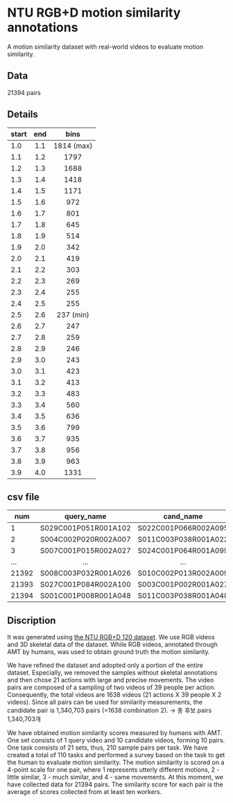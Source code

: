 # NTU RGB+D motion similarity annotations
A motion similarity dataset with real-world videos to evaluate motion similarity.

## Data
21394 pairs

## Details
|start  |end    |bins       |
|-------|:-----:|:---------:|
|1.0 	|1.1    |1814 (max) |
|1.1 	|1.2 	|1797       |
|1.2 	|1.3 	|1688       |
|1.3 	|1.4 	|1418       |
|1.4 	|1.5 	|1171       |
|1.5 	|1.6 	|972        |
|1.6 	|1.7 	|801        |
|1.7 	|1.8 	|645        |
|1.8 	|1.9 	|514        |
|1.9 	|2.0 	|342        |
|2.0 	|2.1 	|419        |
|2.1 	|2.2 	|303        |
|2.2 	|2.3 	|269        |
|2.3 	|2.4 	|255        |
|2.4 	|2.5 	|255        |
|2.5 	|2.6 	|237 (min)  |
|2.6 	|2.7 	|247        |
|2.7 	|2.8 	|259        |
|2.8	|2.9 	|246        |
|2.9	|3.0 	|243        |
|3.0	|3.1 	|423        |
|3.1 	|3.2 	|413        |
|3.2 	|3.3 	|483        |
|3.3 	|3.4 	|560        |
|3.4 	|3.5 	|636        |
|3.5	|3.6 	|799        |
|3.6 	|3.7 	|935        |
|3.7 	|3.8 	|956        |
|3.8 	|3.9 	|963        |
|3.9 	|4.0 	|1331       |


## csv file

|num	|query_name			    |cand_name			    |AMT_avg_score  |
|-------|:---------------------:|:---------------------:|:-------------:|
|1	    |S029C001P051R001A102	|S022C001P066R002A095	|1.1            |
|2	    |S004C002P020R002A007	|S011C003P038R001A022	|1.4            |
|3	    |S007C001P015R002A027	|S024C001P064R001A099	|1.2            |
|…	    |…				        |…				        |…              |
|21392	|S008C003P032R001A026	|S010C002P013R002A009	|1              |
|21393	|S027C001P084R002A100	|S003C001P002R001A027	|1.18           |
|21394	|S001C001P008R001A048	|S011C003P038R001A048	|3.27           |

## Discription
It was generated using [the NTU RGB+D 120 dataset](http://rose1.ntu.edu.sg/datasets/actionrecognition.asp).
We use RGB videos and 3D skeletal data of the dataset.
While RGB videos, annotated through AMT by humans, was used to obtain ground truth the motion similarity.

We have refined the dataset and adopted only a portion of the entire dataset.
Especially, we removed the samples without skeletal annotations and then chose 21 actions with large and precise movements.
The video pairs are composed of a sampling of two videos of 39 people per action.
Consequently, the total videos are 1638 videos (21 actions X 39 people X 2 videos). 
Since all pairs can be used for similarity measurements, the candidate pair is 1,340,703 pairs (=1638 combination 2). -> 총 후보 pairs 1,340,703개

We have obtained motion similarity scores measured by humans with AMT.
One set consists of 1 query video and 10 candidate videos, forming 10 pairs.
One task consists of 21 sets, thus, 210 sample pairs per task.
We have created a total of 110 tasks and performed a survey based on the task to get the human to evaluate motion similarity.
The motion similarity is scored on a 4-point scale for one pair, where 1 represents utterly different motions, 2 - little similar, 3 - much similar, and 4 - same movements.
At this moment, we have collected data for 21394 pairs. 
The similarity score for each pair is the average of scores collected from at least ten workers. 
